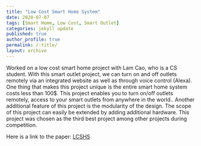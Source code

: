 ```yaml
---
title: "Low Cost Smart Home System"
date: 2020-07-07
tags: [Smart Home, Low Cost, Smart Outlet]
categories: jekyll update
published: true
author_profile: true
permalink: /:title/
layout: archive
---
```

Worked on a low cost smart home project with Lam Cao, who is a CS student. With this smart outlet project, we can turn on and off outlets remotely via an integrated website as well as through voice control (Alexa). One thing that makes this project unique is the entire smart home system costs less than 100$. This project enables you to turn on/off outlets remotely, access to your smart outlets from anywhere in the world.. Another additional feature of this project is the modularity of the design. The scope of this project can easily be extended by adding additional hardware. This project was chosen as the third best project among other projects during competition.

Here is a link to the paper: [LCSHS](https://drive.google.com/file/d/1_RCBg3ggLKyczFB1w9pwh6tol0JKbEio/view?usp=sharing)
